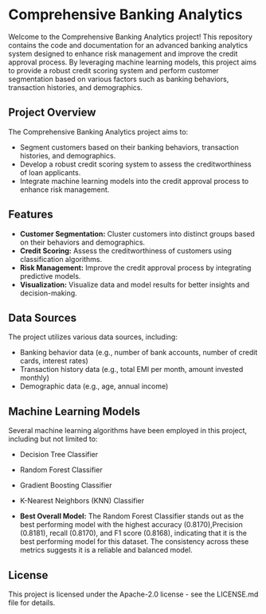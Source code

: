 # Comprehensive Banking Analytics
Welcome to the Comprehensive Banking Analytics project! This repository contains the code and documentation for an advanced banking analytics system designed to enhance risk management and improve the credit approval process. By leveraging machine learning models, this project aims to provide a robust credit scoring system and perform customer segmentation based on various factors such as banking behaviors, transaction histories, and demographics.

## Project Overview
The Comprehensive Banking Analytics project aims to:

- Segment customers based on their banking behaviors, transaction histories, and demographics.
- Develop a robust credit scoring system to assess the creditworthiness of loan applicants.
- Integrate machine learning models into the credit approval process to enhance risk management.

## Features
- **Customer Segmentation:** Cluster customers into distinct groups based on their behaviors and demographics.
- **Credit Scoring:** Assess the creditworthiness of customers using classification algorithms.
- **Risk Management:** Improve the credit approval process by integrating predictive models.
- **Visualization:** Visualize data and model results for better insights and decision-making.

## Data Sources
The project utilizes various data sources, including:

- Banking behavior data (e.g., number of bank accounts, number of credit cards, interest rates)
- Transaction history data (e.g., total EMI per month, amount invested monthly)
- Demographic data (e.g., age, annual income)

## Machine Learning Models
Several machine learning algorithms have been employed in this project, including but not limited to:

- Decision Tree Classifier
- Random Forest Classifier
- Gradient Boosting Classifier
- K-Nearest Neighbors (KNN) Classifier

- **Best Overall Model:** The Random Forest Classifier stands out as the best performing model with the highest accuracy (0.8170),Precision (0.8181), recall (0.8170), and F1 score (0.8168), indicating that it is the best performing model for this dataset. The consistency across these metrics suggests it is a reliable and balanced model.

## License
This project is licensed under the Apache-2.0 license - see the LICENSE.md file for details.